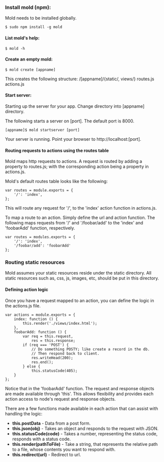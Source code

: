 ### Install mold (npm):
Mold needs to be installed globally.

```
$ sudo npm install -g mold
```

#### List mold's help:
```
$ mold -h
```

#### Create an empty mold:
```
$ mold create [appname]
```

This creates the following structure:
/[appname]/{static/, views/}
routes.js
actions.js

#### Start server:
Starting up the server for your app. Change directory into [appname] directory.

The following starts a server on [port]. The default port is 8000.
```
[appname]$ mold startserver [port]
```

Your server is running. Point your browser to http://localhost:[port].

#### Routing requests to actions using the routes table

Mold maps http requests to actions. A request is routed by adding a property to routes.js; with the corresponding action being a property in actions.js.


Mold's default routes table looks like the following:
```
var routes = module.exports = {
    '/': 'index',
};
```

This will route any request for '/', to the 'index' action function in actions.js.

To map a route to an action. Simply define the url and action function. The following maps requests from '/' and '/foobar/add' to the 'index' and 'foobarAdd' function, respectively.
```
var routes = modules.exports = {
    '/': 'index',
    '/foobar/add': 'foobarAdd'
};
```

### Routing static resources
Mold assumes your static resources reside under the static directory. All static resources such as, css, js, images, etc, should be put in this directory. 

#### Defining action logic
Once you have a request mapped to an action, you can define the logic in the actions.js file.
```
var actions = module.exports = {
    index: function () {
        this.render('./views/index.html');
    },
    foobarAdd: function () {
        var req = this.request,
            res = this.response;
        if (req === 'POST') {
        	// Do something POSTY; like create a record in the db.
        	// Then respond back to client.
        	res.writeHead(200);
        	res.end();
        } else {
        	this.statusCode(405);
    }
};
```

Notice that in the 'foobarAdd' function. The request and response objects are made available through 'this'. This allows flexibility and provides each action access to node's request and response objects.

There are a few functions made available in each action that can assist with handling the logic:

* **this.postData** - Data from a post form.
* **this.json(obj)** - Takes an object and responds to the request with JSON.
* **this.statusCode(code)** - Takes a number, representing the status code, responds with a status code.
* **this.render(pathToFile)** - Take a string, that represents the relative path to a file, whose contents you want to respond with.
* **this.redirect(url)** - Redirect to url.
